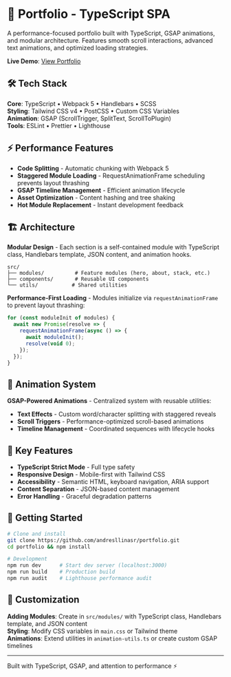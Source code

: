 # 🚀 Portfolio - TypeScript SPA

A performance-focused portfolio built with TypeScript, GSAP animations, and modular architecture. Features smooth scroll interactions, advanced text animations, and optimized loading strategies.

**Live Demo**: [View Portfolio](https://www.andresllinasr.com)

## 🛠️ Tech Stack

**Core**: TypeScript • Webpack 5 • Handlebars • SCSS  
**Styling**: Tailwind CSS v4 • PostCSS • Custom CSS Variables  
**Animation**: GSAP (ScrollTrigger, SplitText, ScrollToPlugin)  
**Tools**: ESLint • Prettier • Lighthouse

## ⚡ Performance Features

- **Code Splitting** - Automatic chunking with Webpack 5
- **Staggered Module Loading** - RequestAnimationFrame scheduling prevents layout thrashing
- **GSAP Timeline Management** - Efficient animation lifecycle
- **Asset Optimization** - Content hashing and tree shaking
- **Hot Module Replacement** - Instant development feedback

## 🏗️ Architecture

**Modular Design** - Each section is a self-contained module with TypeScript class, Handlebars template, JSON content, and animation hooks.

```
src/
├── modules/          # Feature modules (hero, about, stack, etc.)
├── components/       # Reusable UI components  
└── utils/           # Shared utilities
```

**Performance-First Loading** - Modules initialize via `requestAnimationFrame` to prevent layout thrashing:

```typescript
for (const moduleInit of modules) {
  await new Promise(resolve => {
    requestAnimationFrame(async () => {
      await moduleInit();
      resolve(void 0);
    });
  });
}
```

## 🎨 Animation System

**GSAP-Powered Animations** - Centralized system with reusable utilities:

- **Text Effects** - Custom word/character splitting with staggered reveals
- **Scroll Triggers** - Performance-optimized scroll-based animations  
- **Timeline Management** - Coordinated sequences with lifecycle hooks

## 🎯 Key Features

- **TypeScript Strict Mode** - Full type safety
- **Responsive Design** - Mobile-first with Tailwind CSS
- **Accessibility** - Semantic HTML, keyboard navigation, ARIA support
- **Content Separation** - JSON-based content management
- **Error Handling** - Graceful degradation patterns

## 🚀 Getting Started

```bash
# Clone and install
git clone https://github.com/andresllinasr/portfolio.git
cd portfolio && npm install

# Development
npm run dev      # Start dev server (localhost:3000)
npm run build    # Production build
npm run audit    # Lighthouse performance audit
```

## 🔧 Customization

**Adding Modules**: Create in `src/modules/` with TypeScript class, Handlebars template, and JSON content  
**Styling**: Modify CSS variables in `main.css` or Tailwind theme  
**Animations**: Extend utilities in `animation-utils.ts` or create custom GSAP timelines

---

Built with TypeScript, GSAP, and attention to performance ⚡